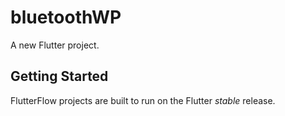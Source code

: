 # bluetoothWP

A new Flutter project.

## Getting Started

FlutterFlow projects are built to run on the Flutter _stable_ release.
